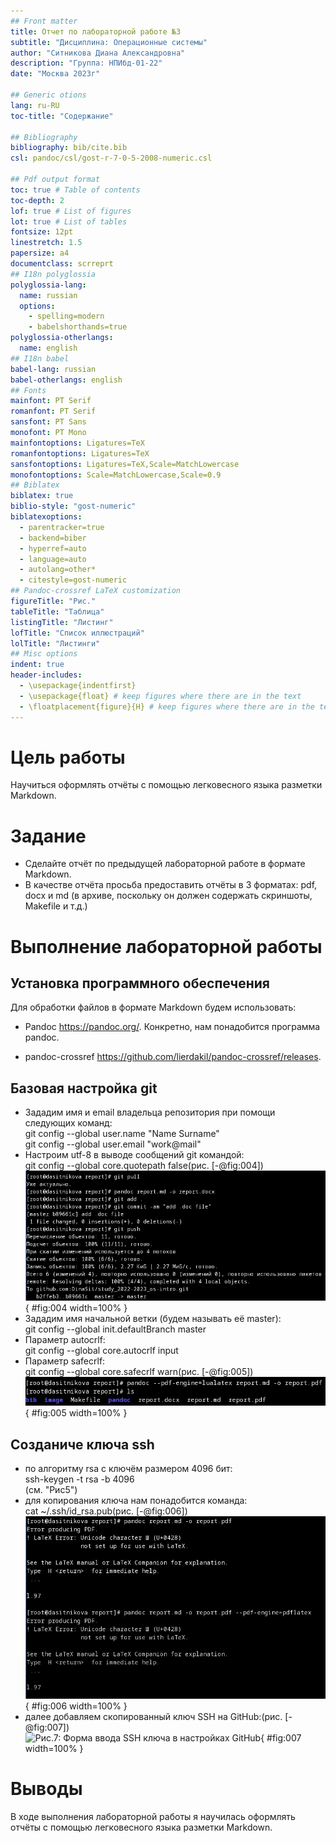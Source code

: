 ```yaml
---
## Front matter
title: Отчет по лабораторной работе №3
subtitle: "Дисциплина: Операционные системы"
author: "Ситникова Диана Александровна"
description: "Группа: НПИбд-01-22"
date: "Москва 2023г"

## Generic otions
lang: ru-RU
toc-title: "Содержание"

## Bibliography
bibliography: bib/cite.bib
csl: pandoc/csl/gost-r-7-0-5-2008-numeric.csl

## Pdf output format
toc: true # Table of contents
toc-depth: 2
lof: true # List of figures
lot: true # List of tables
fontsize: 12pt
linestretch: 1.5
papersize: a4
documentclass: scrreprt
## I18n polyglossia
polyglossia-lang:
  name: russian
  options:
    - spelling=modern
    - babelshorthands=true
polyglossia-otherlangs:
  name: english
## I18n babel
babel-lang: russian
babel-otherlangs: english
## Fonts
mainfont: PT Serif
romanfont: PT Serif
sansfont: PT Sans
monofont: PT Mono
mainfontoptions: Ligatures=TeX
romanfontoptions: Ligatures=TeX
sansfontoptions: Ligatures=TeX,Scale=MatchLowercase
monofontoptions: Scale=MatchLowercase,Scale=0.9
## Biblatex
biblatex: true
biblio-style: "gost-numeric"
biblatexoptions:
  - parentracker=true
  - backend=biber
  - hyperref=auto
  - language=auto
  - autolang=other*
  - citestyle=gost-numeric
## Pandoc-crossref LaTeX customization
figureTitle: "Рис."
tableTitle: "Таблица"
listingTitle: "Листинг"
lofTitle: "Список иллюстраций"
lolTitle: "Листинги"
## Misc options
indent: true
header-includes:
  - \usepackage{indentfirst}
  - \usepackage{float} # keep figures where there are in the text
  - \floatplacement{figure}{H} # keep figures where there are in the text
---
```


# Цель работы

Научиться оформлять отчёты с помощью легковесного языка разметки Markdown.

# Задание

* Сделайте отчёт по предыдущей лабораторной работе в формате Markdown.
* В качестве отчёта просьба предоставить отчёты в 3 форматах: pdf, docx и md (в архиве, поскольку он должен содержать скриншоты, Makefile и т.д.)

# Выполнение лабораторной работы

## Установка программного обеспечения

Для обработки файлов в формате Markdown будем использовать:  
* Pandoc https://pandoc.org/. Конкретно, нам понадобится программа pandoc.
  
* pandoc-crossref https://github.com/lierdakil/pandoc-crossref/releases.

## Базовая настройка git

* Зададим имя и email владельца репозитория при помощи следующих команд:  
  git config --global user.name "Name Surname"  
  git config --global user.email "work@mail"
* Настроим utf-8 в выводе сообщений git командой:  
  git config --global core.quotepath false(рис. [-@fig:004])  
![Рис.4: Базовая настройка git](image/Рис4.png){ #fig:004 width=100% }  
* Зададим имя начальной ветки (будем называть её master):  
  git config --global init.defaultBranch master
* Параметр autocrlf:  
  git config --global core.autocrlf input
* Параметр safecrlf:  
  git config --global core.safecrlf warn(рис. [-@fig:005])  
![Рис.5: Окончание базовой настройки git и генерация SSH ключа](image/Рис5.png){ #fig:005 width=100% }

## Созданиче ключа ssh

* по алгоритму rsa с ключём размером 4096 бит:  
  ssh-keygen -t rsa -b 4096  
  (см. "Рис5")  
* для копирования ключа нам понадобится команда:  
  cat ~/.ssh/id_rsa.pub(рис. [-@fig:006])  
![Рис.6: Копирование SSH ключа](image/Рис6.png){ #fig:006 width=100% }  
* далее добавляем скопированный ключ SSH на GitHub:(рис. [-@fig:007])  
![Рис.7: Форма ввода SSH ключа в настройках GitHub](image/Рис7.png){ #fig:007 width=100% }

# Выводы

В ходе выполнения лабораторной работы я научилась оформлять отчёты с помощью легковесного языка разметки Markdown.
